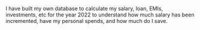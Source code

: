 I have built my own database to calculate my salary, loan, EMIs, investments, etc for the year 2022 to understand how much salary has been incremented, have my personal spends, and how much do I save. 
